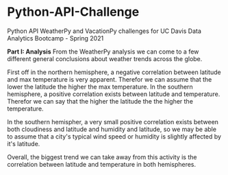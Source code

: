 # Python-API-Challenge
Python API WeatherPy and VacationPy challenges for UC Davis Data Analytics Bootcamp - Spring 2021

**Part I: Analysis**
From the WeatherPy analysis we can come to a few different general conclusions about weather trends across the globe. 

First off in the northern hemisphere, a negative correlation between latitude and max temperature is very apparent. Therefor we can assume that the lower the latitude the higher the max temperature. In the southern hemisphere, a positive correlation exists between latitude and temperature. Therefor we can say that the higher the latitude the the higher the temperature. 

In the southern hemispher, a very small positive correlation exists between both cloudiness and latitude and humidity and latitude, so we may be able to assume that a city's typical wind speed or humidity is slightly affected by it's latitude. 

Overall, the biggest trend we can take away from this activity is the correlation between latitude and temperature in both hemispheres. 
